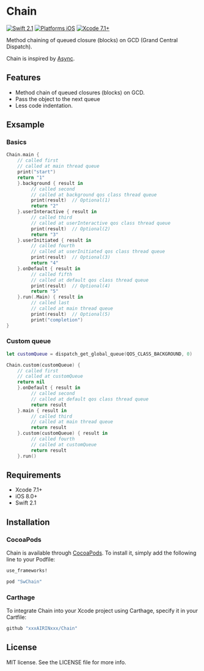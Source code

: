 # Chain

[![Swift 2.1](https://img.shields.io/badge/Swift-2.1-orange.svg?style=flat)](https://developer.apple.com/swift/)
[![Platforms iOS](https://img.shields.io/badge/Platforms-iOS-lightgray.svg?style=flat)](https://developer.apple.com/swift/)
[![Xcode 7.1+](https://img.shields.io/badge/Xcode-7.1+-blue.svg?style=flat)](https://developer.apple.com/swift/)

Method chaining of queued closure (blocks) on GCD (Grand Central Dispatch).

Chain is inspired by [Async](https://github.com/duemunk/Async).

## Features

- Method chain of queued  closures (blocks) on GCD.
- Pass the object to the next queue
- Less code indentation.

## Exsample


### Basics

```swift
Chain.main {
    // called first
    // called at main thread queue
    print("start")
    return "1"
    }.background { result in
         // called second
         // called at background qos class thread queue
         print(result)  // Optional(1)
         return "2"
    }.userInteractive { result in
         // called third
         // called at userInteractive qos class thread queue
         print(result)  // Optional(2)
         return "3"
    }.userInitiated { result in
         // called fourth
         // called at userInitiated qos class thread queue
         print(result)  // Optional(3)
         return "4"
    }.onDefault { result in
         // called fifth
         // called at default qos class thread queue
         print(result)  // Optional(4)
         return "5"
    }.run(.Main) { result in
         // called last
         // called at main thread queue
         print(result)  // Optional(5)
         print("completion")
}
```

### Custom queue

```swift
let customQueue = dispatch_get_global_queue(QOS_CLASS_BACKGROUND, 0)

Chain.custom(customQueue) {
    // called first
    // called at customQueue
    return nil
    }.onDefault { result in
         // called second
         // called at default qos class thread queue
         return result
    }.main { result in
         // called third
         // called at main thread queue
         return result
    }.custom(customQueue) { result in
         // called fourth
         // called at customQueue
         return result
    }.run()
```

## Requirements

* Xcode 7.1+
* iOS 8.0+
* Swift 2.1

## Installation

### CocoaPods

Chain is available through [CocoaPods](http://cocoapods.org). To install
it, simply add the following line to your Podfile:

```ruby
use_frameworks!

pod "SwChain"
```

### Carthage

To integrate Chain into your Xcode project using Carthage, specify it in your Cartfile:

```ruby
github "xxxAIRINxxx/Chain"
```

## License

MIT license. See the LICENSE file for more info.
